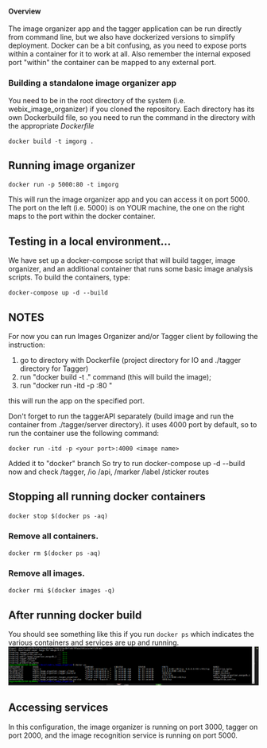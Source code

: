 #### Overview

The image organizer app and the tagger application can be run directly from command line, but we also have dockerized versions to simplify deployment.  Docker can be a bit confusing, as you need to expose ports within a container for it to work at all.  Also remember the internal exposed port "within" the container can be mapped to any external port.  

### Building a standalone image organizer app

You need to be in the root directory of the system (i.e. webix_image_organizer) if you cloned the repository.  Each directory has its own Dockerbuild file, so you need to run the command in the directory with the appropriate <i>Dockerfile</i> 


    docker build -t imgorg .


## Running image organizer

    docker run -p 5000:80 -t imgorg

This will run the image organizer app and you can access it on port 5000.  The port on the left (i.e. 5000) is on YOUR machine, the one on the right maps to the port within the docker container.




## Testing in a local environment...

We have set up a docker-compose script that will build tagger, image organizer, and an additional container that runs some basic image analysis scripts.  To build the containers, type:


    docker-compose up -d --build


## NOTES

For now you can run Images Organizer and/or  Tagger client by following the instruction:
1. go to directory with Dockerfile (project directory for IO and ./tagger directory for Tagger)
2. run "docker build -t <your name> ." command (this will build the image);
3. run "docker run -itd -p <your port>:80 <image name>"

this will run the app on the specified port.

Don't forget to run the taggerAPI separately (build image and run the container from ./tagger/server directory).
it uses 4000 port by default, so to run the container use the following command:


    docker run -itd -p <your port>:4000 <image name>


Added it to "docker" branch
So try to run docker-compose up -d --build now and check /tagger, /io /api, /marker /label /sticker routes



## Stopping all running docker containers
    docker stop $(docker ps -aq)
   
### Remove all containers.
    docker rm $(docker ps -aq)

### Remove all images.

    docker rmi $(docker images -q)

## After running docker build

You should see something like this if you run `docker ps` which indicates the various containers and services are up and running. 
![](mdImages/2020-06-10-13-00-27.png)


## Accessing services

In this configuration, the image organizer is running on port 3000, tagger on port 2000, and the image recognition service is running on port 5000.


